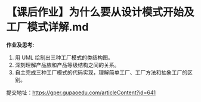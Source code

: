 # 【课后作业】为什么要从设计模式开始及工厂模式详解.md

__作业及思考:__

1. 用 UML 绘制出三种工厂模式的类结构图。
2. 深刻理解产品族和产品等级结构之间的关系。
3. 自主完成三种工厂模式的代码实现，理解简单工厂、工厂方法和抽象工厂的区别。

提交地址：<https://gper.gupaoedu.com/articleContent?id=641>
